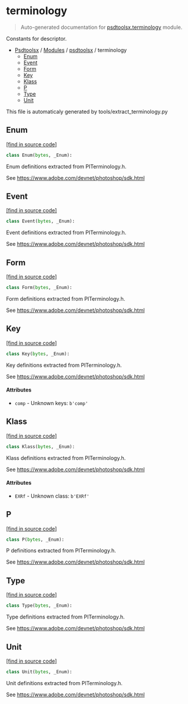 # terminology

> Auto-generated documentation for [psdtoolsx.terminology](../../psdtoolsx/terminology.py) module.

Constants for descriptor.

- [Psdtoolsx](../README.md#psdtoolsx-index) / [Modules](../README.md#psdtoolsx-modules) / [psdtoolsx](index.md#psdtoolsx) / terminology
    - [Enum](#enum)
    - [Event](#event)
    - [Form](#form)
    - [Key](#key)
    - [Klass](#klass)
    - [P](#p)
    - [Type](#type)
    - [Unit](#unit)

This file is automaticaly generated by tools/extract_terminology.py

## Enum

[[find in source code]](../../psdtoolsx/terminology.py#L213)

```python
class Enum(bytes, _Enum):
```

Enum definitions extracted from PITerminology.h.

See https://www.adobe.com/devnet/photoshop/sdk.html

## Event

[[find in source code]](../../psdtoolsx/terminology.py#L859)

```python
class Event(bytes, _Enum):
```

Event definitions extracted from PITerminology.h.

See https://www.adobe.com/devnet/photoshop/sdk.html

## Form

[[find in source code]](../../psdtoolsx/terminology.py#L1087)

```python
class Form(bytes, _Enum):
```

Form definitions extracted from PITerminology.h.

See https://www.adobe.com/devnet/photoshop/sdk.html

## Key

[[find in source code]](../../psdtoolsx/terminology.py#L1101)

```python
class Key(bytes, _Enum):
```

Key definitions extracted from PITerminology.h.

See https://www.adobe.com/devnet/photoshop/sdk.html

#### Attributes

- `comp` - Unknown keys: `b'comp'`

## Klass

[[find in source code]](../../psdtoolsx/terminology.py#L9)

```python
class Klass(bytes, _Enum):
```

Klass definitions extracted from PITerminology.h.

See https://www.adobe.com/devnet/photoshop/sdk.html

#### Attributes

- `EXRf` - Unknown class: `b'EXRf'`

## P

[[find in source code]](../../psdtoolsx/terminology.py#L1895)

```python
class P(bytes, _Enum):
```

P definitions extracted from PITerminology.h.

See https://www.adobe.com/devnet/photoshop/sdk.html

## Type

[[find in source code]](../../psdtoolsx/terminology.py#L1904)

```python
class Type(bytes, _Enum):
```

Type definitions extracted from PITerminology.h.

See https://www.adobe.com/devnet/photoshop/sdk.html

## Unit

[[find in source code]](../../psdtoolsx/terminology.py#L2071)

```python
class Unit(bytes, _Enum):
```

Unit definitions extracted from PITerminology.h.

See https://www.adobe.com/devnet/photoshop/sdk.html
